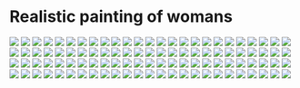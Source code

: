 # Realistic painting of womans

![](.gitbook/assets/woman_painting1.jpg) ![](.gitbook/assets/woman_painting2.jpg) ![](.gitbook/assets/woman_painting3.jpg) ![](.gitbook/assets/woman_painting4.jpg) ![](.gitbook/assets/woman_painting5.jpg) ![](.gitbook/assets/woman_painting6.jpg) ![](.gitbook/assets/woman_painting7.jpg) ![](.gitbook/assets/woman_painting8.jpg) ![](.gitbook/assets/woman_painting9.jpg) ![](.gitbook/assets/woman_painting10.jpg) ![](.gitbook/assets/woman_painting11.jpg) ![](.gitbook/assets/woman_painting12.jpg) ![](.gitbook/assets/woman_painting13.jpg) ![](.gitbook/assets/woman_painting14.jpg) ![](.gitbook/assets/woman_painting15.jpg) ![](.gitbook/assets/woman_painting16.jpg) ![](.gitbook/assets/woman_painting17.jpg) ![](.gitbook/assets/woman_painting18.jpg) ![](.gitbook/assets/woman_painting19.jpg) ![](.gitbook/assets/woman_painting20.jpg) ![](.gitbook/assets/woman_painting21.jpg) ![](.gitbook/assets/woman_painting22.jpg) ![](.gitbook/assets/woman_painting23.jpg) ![](.gitbook/assets/woman_painting24.jpg) ![](.gitbook/assets/woman_painting25.jpg) ![](.gitbook/assets/woman_painting26.jpg) ![](.gitbook/assets/woman_painting27.jpg) ![](.gitbook/assets/woman_painting28.jpg) ![](.gitbook/assets/woman_painting29.jpg) ![](.gitbook/assets/woman_painting30.jpg) ![](.gitbook/assets/woman_painting31.jpg) ![](.gitbook/assets/woman_painting32.jpg) ![](.gitbook/assets/woman_painting33.jpg) ![](.gitbook/assets/woman_painting34.jpg) ![](.gitbook/assets/woman_painting35.jpg) ![](.gitbook/assets/woman_painting36.jpg) ![](.gitbook/assets/woman_painting37.jpg) ![](.gitbook/assets/woman_painting38.jpg) ![](.gitbook/assets/woman_painting39.jpg) ![](.gitbook/assets/woman_painting40.jpg) ![](.gitbook/assets/woman_painting41.jpg) ![](.gitbook/assets/woman_painting42.jpg) ![](.gitbook/assets/woman_painting43.jpg) ![](.gitbook/assets/woman_painting44.jpg) ![](.gitbook/assets/woman_painting45.jpg) ![](.gitbook/assets/woman_painting46.jpg) ![](.gitbook/assets/woman_painting47.jpg) ![](.gitbook/assets/woman_painting48.jpg) ![](.gitbook/assets/woman_painting49.jpg) ![](.gitbook/assets/woman_painting50.jpg) ![](.gitbook/assets/woman_painting51.jpg) ![](.gitbook/assets/woman_painting52.jpg) ![](.gitbook/assets/woman_painting53.jpg) ![](.gitbook/assets/woman_painting54.jpg) ![](.gitbook/assets/woman_painting55.jpg) ![](.gitbook/assets/woman_painting56.jpg) ![](.gitbook/assets/woman_painting57.jpg) ![](.gitbook/assets/woman_painting58.jpg) ![](.gitbook/assets/woman_painting59.jpg) ![](.gitbook/assets/woman_painting60.jpg) ![](.gitbook/assets/woman_painting61.jpg) ![](.gitbook/assets/woman_painting62.jpg) ![](.gitbook/assets/woman_painting63.jpg) ![](.gitbook/assets/woman_painting64.jpg) ![](.gitbook/assets/woman_painting65.jpg) ![](.gitbook/assets/woman_painting66.jpg) ![](.gitbook/assets/woman_painting67.jpg) ![](.gitbook/assets/woman_painting68.jpg) ![](.gitbook/assets/woman_painting69.jpg) ![](.gitbook/assets/woman_painting70.jpg) ![](.gitbook/assets/woman_painting71.jpg) ![](.gitbook/assets/woman_painting72.jpg) ![](.gitbook/assets/woman_painting73.jpg) ![](.gitbook/assets/woman_painting74.jpg) ![](.gitbook/assets/woman_painting75.jpg) ![](.gitbook/assets/woman_painting76.jpg) ![](.gitbook/assets/woman_painting77.jpg) ![](.gitbook/assets/woman_painting78.jpg) ![](.gitbook/assets/woman_painting79.jpg) ![](.gitbook/assets/woman_painting80.jpg) ![](.gitbook/assets/woman_painting81.jpg) ![](.gitbook/assets/woman_painting82.jpg) ![](.gitbook/assets/woman_painting83.jpg) ![](.gitbook/assets/woman_painting84.jpg) ![](.gitbook/assets/woman_painting85.jpg) ![](.gitbook/assets/woman_painting86.jpg) ![](.gitbook/assets/woman_painting87.jpg) ![](.gitbook/assets/woman_painting88.jpg) ![](.gitbook/assets/woman_painting89.jpg) ![](.gitbook/assets/woman_painting90.jpg) ![](.gitbook/assets/woman_painting91.jpg) ![](.gitbook/assets/woman_painting92.jpg) ![](.gitbook/assets/woman_painting93.jpg) ![](.gitbook/assets/woman_painting94.jpg) ![](.gitbook/assets/woman_painting95.jpg) ![](.gitbook/assets/woman_painting96.jpg) ![](https://github.com/dxcore35/art/tree/843609aa55c4206fb82225474ec075fd076e04b4/.gitbook/assets/WOMAN_Painting97.jpg) ![](https://github.com/dxcore35/art/tree/843609aa55c4206fb82225474ec075fd076e04b4/.gitbook/assets/WOMAN_Painting98.jpg) ![](https://github.com/dxcore35/art/tree/843609aa55c4206fb82225474ec075fd076e04b4/.gitbook/assets/WOMAN_Painting99.jpg) ![](https://github.com/dxcore35/art/tree/843609aa55c4206fb82225474ec075fd076e04b4/.gitbook/assets/WOMAN_Painting100.jpg)

